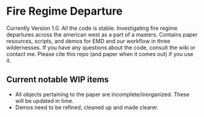# Fire Regime Departure

Currently Version 1.0. All the code is stable.
Investigating fire regime departures across the american west as a part of a masters. Contains paper resources, scripts, and demos for EMD and our workflow in three wildernesses. If you have any questions about the code, consult the wiki or contact me. Please cite this repo (and paper when it comes out) if you use it.

## Current notable WIP items

- All objects pertaining to the paper are incomplete/inorganized. These will be updated in time.
- Demos need to be refined, cleaned up and made clearer.
